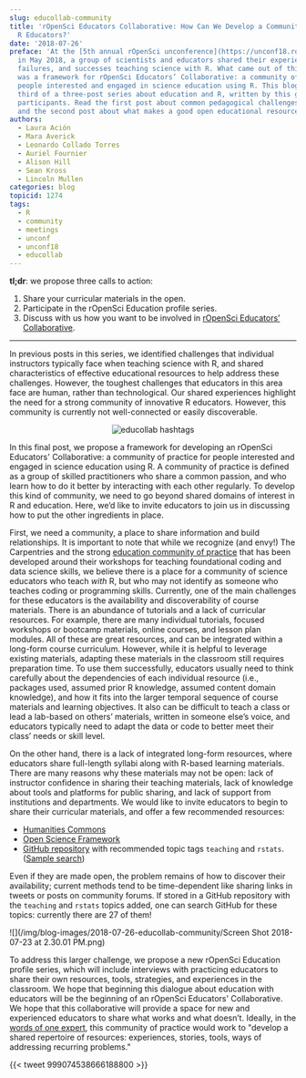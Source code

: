 ```yaml
---
slug: educollab-community
title: 'rOpenSci Educators Collaborative: How Can We Develop a Community of Innovative
  R Educators?'
date: '2018-07-26'
preface: 'At the [5th annual rOpenSci unconference](https://unconf18.ropensci.org)
  in May 2018, a group of scientists and educators shared their experiences, frustrations,
  failures, and successes teaching science with R. What came out of this discussion
  was a framework for rOpenSci Educators’ Collaborative: a community of practice for
  people interested and engaged in science education using R. This blog post is the
  third of a three-post series about education and R, written by this group of unconf18
  participants. Read the first post about common pedagogical challenges [here](/blog/2018/07/24/educollab-challenges/),
  and the second post about what makes a good open educational resource [here](/blog/2018/07/25/educollab-resources/).'
authors:
  - Laura Ación
  - Mara Averick
  - Leonardo Collado Torres
  - Auriel Fournier
  - Alison Hill
  - Sean Kross
  - Lincoln Mullen
categories: blog
topicid: 1274
tags:
  - R
  - community
  - meetings
  - unconf
  - unconf18
  - educollab
---
```


**tl;dr**: we propose three calls to action:

1. Share your curricular materials in the open.
1. Participate in the rOpenSci Education profile series.
1. Discuss with us how you want to be involved in [rOpenSci Educators’ Collaborative](https://github.com/ropenscilabs/rOpenSciEd).

------------------------------

In previous posts in this series, we identified challenges that individual instructors typically face when teaching science with R, and shared characteristics of effective educational resources to help address these challenges. However, the toughest challenges that educators in this area face are human, rather than technological. Our shared experiences highlight the need for a strong community of innovative R educators. However, this community is currently not well-connected or easily discoverable. 


<center>
<img alt = 'educollab hashtags' src='/img/blog-images/2018-07-24-educollab-challenges/educollab-logo.png' />
</center>

In this final post, we propose a framework for developing an rOpenSci Educators' Collaborative: a community of practice for people interested and engaged in science education using R. A community of practice is defined as a group of skilled practitioners who share a common passion, and who learn how to do it better by interacting with each other regularly. To develop this kind of community, we need to go beyond shared domains of interest in R and education. Here, we’d like to invite educators to join us in discussing how to put the other ingredients in place. 

First, we need a community, a place to share information and build relationships. It is important to note that while we recognize (and envy!) The Carpentries and the strong [education community of practice](https://cookbook.carpentries.org) that has been developed around their workshops for teaching foundational coding and data science skills, we believe there is a place for a community of science educators who teach *with* R, but who may not identify as someone who teaches coding or programming skills. Currently, one of the main challenges for these educators is the availability and discoverability of course materials. There is an abundance of tutorials and a lack of curricular resources. For example, there are many individual tutorials, focused workshops or bootcamp materials, online courses, and lesson plan modules. All of these are great resources, and can be integrated within a long-form course curriculum. However, while it is helpful to leverage existing materials, adapting these materials in the classroom still requires preparation time. To use them successfully, educators usually need to think carefully about the dependencies of each individual resource (i.e., packages used, assumed prior R knowledge, assumed content domain knowledge), and how it fits into the larger temporal sequence of course materials and learning objectives. It also can be difficult to teach a class or lead a lab-based on others’ materials, written in someone else’s voice, and educators typically need to adapt the data or code to better meet their class’ needs or skill level. 

On the other hand, there is a lack of integrated long-form  resources, where educators share full-length syllabi along with R-based learning materials. There are many reasons why these materials may not be open: lack of instructor confidence in sharing their teaching materials, lack of knowledge about tools and platforms for public sharing, and lack of support from institutions and departments. We would like to invite educators to begin to share their curricular materials, and offer a few recommended resources:

- [Humanities Commons](https://hcommons.org)
- [Open Science Framework](https://osf.io)
- [GitHub repository](https://github.com) with recommended topic tags `teaching` and `rstats`. ([Sample search](https://github.com/search?utf8=%E2%9C%93&q=topic%3Ateaching+topic%3Arstats&ref=simplesearch))

Even if they are made open, the problem remains of how to discover their availability; current methods tend to be time-dependent like sharing links in tweets or posts on community forums. If stored in a GitHub repository with the `teaching` and `rstats` topics added, one can search GitHub for these topics: currently there are 27 of them!

![](/img/blog-images/2018-07-26-educollab-community/Screen Shot 2018-07-23 at 2.30.01 PM.png)

To address this larger challenge, we propose a new rOpenSci Education profile series, which will include interviews with practicing educators to share their own resources, tools, strategies, and experiences in the classroom. We hope that beginning this dialogue about education with educators will be the beginning of an rOpenSci Educators' Collaborative. We hope that this collaborative will provide a space for new and experienced educators to share what works and what doesn’t. Ideally, in the [words of one expert](https://wenger-trayner.com/introduction-to-communities-of-practice/), this community of practice would work to "develop a shared repertoire of resources: experiences, stories, tools, ways of addressing recurring problems."

{{< tweet 999074538666188800 >}}

